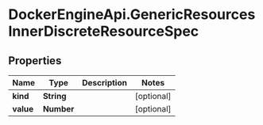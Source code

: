 # DockerEngineApi.GenericResourcesInnerDiscreteResourceSpec

## Properties
Name | Type | Description | Notes
------------ | ------------- | ------------- | -------------
**kind** | **String** |  | [optional] 
**value** | **Number** |  | [optional] 


